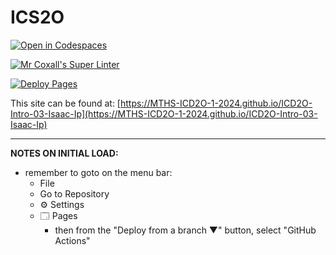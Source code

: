 # ICS2O

[![Open in Codespaces](https://classroom.github.com/assets/launch-codespace-2972f46106e565e64193e422d61a12cf1da4916b45550586e14ef0a7c637dd04.svg)](https://classroom.github.com/open-in-codespaces?assignment_repo_id=18047746)

[![Mr Coxall's Super Linter](https://github.com/MTHS-ICD2O-1-2024/ICD2O-Intro-03-Isaac-Ip/workflows/Mr%20Coxall's%20Super%20Linter/badge.svg)](https://github.com/MTHS-ICD2O-1-2024/ICD2O-Intro-03-Isaac-Ip/actions)

[![Deploy Pages](https://github.com/MTHS-ICD2O-1-2024/ICD2O-Intro-03-Isaac-Ip/workflows/Deploy%20Pages/badge.svg)](https://github.com/MTHS-ICD2O-1-2024/ICD2O-Intro-03-Isaac-Ip/actions)

This site can be found at: [https://MTHS-ICD2O-1-2024.github.io/ICD2O-Intro-03-Isaac-Ip](https://MTHS-ICD2O-1-2024.github.io/ICD2O-Intro-03-Isaac-Ip)

---

**NOTES ON INITIAL LOAD:**
- remember to goto on the menu bar:
  - File
  - Go to Repository
  - ⚙ Settings
  - 🗔 Pages
    - then from the "Deploy from a branch ▼" button, select "GitHub Actions"
